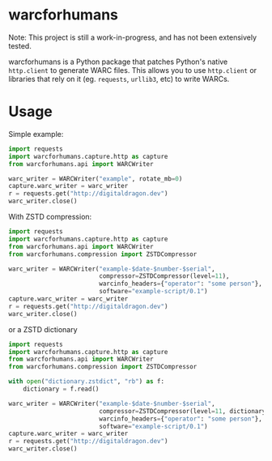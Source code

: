 # warcforhumans
Note: This project is still a work-in-progress, and has not been extensively tested.

warcforhumans is a Python package that patches Python's native `http.client` to generate WARC files. This allows you to use `http.client` or libraries that rely on it (eg. `requests`, `urllib3`, etc) to write WARCs.

# Usage

Simple example:

```python
import requests
import warcforhumans.capture.http as capture
from warcforhumans.api import WARCWriter

warc_writer = WARCWriter("example", rotate_mb=0)
capture.warc_writer = warc_writer
r = requests.get("http://digitaldragon.dev")
warc_writer.close()

```

With ZSTD compression:

```python
import requests
import warcforhumans.capture.http as capture
from warcforhumans.api import WARCWriter
from warcforhumans.compression import ZSTDCompressor

warc_writer = WARCWriter("example-$date-$number-$serial",
                         compressor=ZSTDCompressor(level=11),
                         warcinfo_headers={"operator": "some person"},
                         software="example-script/0.1")
capture.warc_writer = warc_writer
r = requests.get("http://digitaldragon.dev")
warc_writer.close()
```

or a ZSTD dictionary

```python
import requests
import warcforhumans.capture.http as capture
from warcforhumans.api import WARCWriter
from warcforhumans.compression import ZSTDCompressor

with open("dictionary.zstdict", "rb") as f:
    dictionary = f.read()

warc_writer = WARCWriter("example-$date-$number-$serial",
                         compressor=ZSTDCompressor(level=11, dictionary=dictionary),
                         warcinfo_headers={"operator": "some person"},
                         software="example-script/0.1")
capture.warc_writer = warc_writer
r = requests.get("http://digitaldragon.dev")
warc_writer.close()
```


